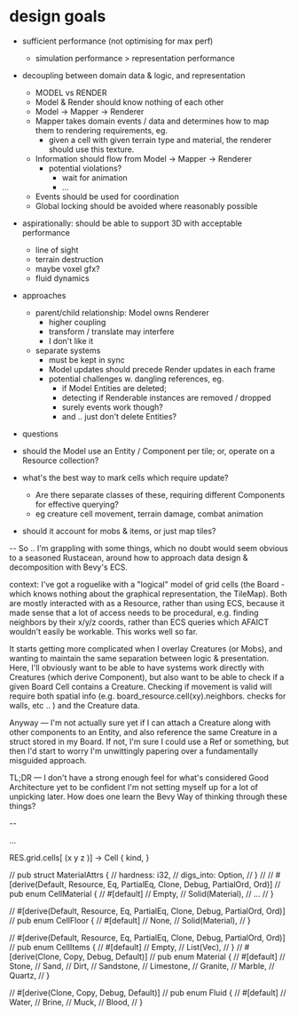# design goals

- sufficient performance (not optimising for max perf)
  - simulation performance > representation performance
- decoupling between domain data & logic, and representation
  - MODEL vs RENDER
  - Model & Render should know nothing of each other
  - Model -> Mapper -> Renderer
  - Mapper takes domain events / data and determines how to map them to rendering requirements, eg.
    - given a cell with given terrain type and material, the renderer should use this texture.  
  - Information should flow from Model -> Mapper -> Renderer
    - potential violations? 
      - wait for animation
      - ...
  - Events should be used for coordination
  - Global locking should be avoided where reasonably possible
- aspirationally: should be able to support 3D with acceptable performance
  - line of sight
  - terrain destruction
  - maybe voxel gfx?
  - fluid dynamics

- approaches
  - parent/child relationship: Model owns Renderer
    - higher coupling
    - transform / translate may interfere
    - I don't like it
  - separate systems
    - must be kept in sync
    - Model updates should precede Render updates in each frame
    - potential challenges w. dangling references, eg. 
      - if Model Entities are deleted;
      - detecting if Renderable instances are removed / dropped
      - surely events work though?
      - and .. just don't delete Entities?
  

- questions
 - should the Model use an Entity / Component per tile; or, operate on a Resource collection?
 - what's the best way to mark cells which require update? 
   - Are there separate classes of these, requiring different Components for effective querying?
   - eg creature cell movement, terrain damage, combat animation
 - should it account for mobs & items, or just map tiles? 


--
So .. I'm grappling with some things, which no doubt would seem obvious to a seasoned Rustacean, around how to approach data design & decomposition with Bevy's ECS. 

context: I've got a roguelike with a "logical" model of grid cells (the Board - which knows nothing about the graphical representation, the TileMap). Both are mostly interacted with as a Resource, rather than using ECS, because it made sense that a lot of access needs to be procedural, e.g. finding neighbors by their x/y/z coords, rather than ECS queries which AFAICT wouldn't easily be workable. This works well so far.

It starts getting more complicated when I overlay Creatures (or Mobs), and wanting to maintain the same separation between logic & presentation. Here, I'll obviously want to be able to have systems work directly with Creatures (which derive Component), but also want to be able to check if a given Board Cell contains a Creature. Checking if movement is valid will require both spatial info (e.g. board_resource.cell(xy).neighbors. checks for walls, etc ..  ) and the Creature data. 

Anyway — I'm not actually sure yet if I can attach a Creature along with other components to an Entity, and also reference the same Creature in a struct stored in my Board. If not, I'm sure I could use a Ref or something, but then I'd start to worry I'm unwittingly papering over a fundamentally misguided approach. 

TL;DR — I don't have a strong enough feel for what's considered Good Architecture yet to be confident I'm not setting myself up for a lot of unpicking later. How does one learn the Bevy Way of thinking through these things?

--


...


RES.grid.cells[ (x y z )] -> Cell { kind, }
    
   

// pub struct MaterialAttrs {
//     hardness: i32,
//     digs_into: Option<Material>,
// }
//
// #[derive(Default, Resource, Eq, PartialEq, Clone, Debug, PartialOrd, Ord)]
// pub enum CellMaterial {
//     #[default]
//     Empty,
//     Solid(Material), // ...
// }

// #[derive(Default, Resource, Eq, PartialEq, Clone, Debug, PartialOrd, Ord)]
// pub enum CellFloor {
//     #[default]
//     None,
//     Solid(Material),
// }

// #[derive(Default, Resource, Eq, PartialEq, Clone, Debug, PartialOrd, Ord)]
// pub enum CellItems {
//     #[default]
//     Empty,
//     List(Vec<Entity>),
// }
// #[derive(Clone, Copy, Debug, Default)]
// pub enum Material {
//     #[default]
//     Stone,
//     Sand,
//     Dirt,
//     Sandstone,
//     Limestone,
//     Granite,
//     Marble,
//     Quartz,
// }

// #[derive(Clone, Copy, Debug, Default)]
// pub enum Fluid {
//     #[default]
//     Water,
//     Brine,
//     Muck,
//     Blood,
// }
